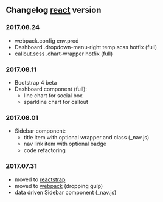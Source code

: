 ## Changelog [react](./REACT.md) version

### 2017.08.24
- webpack.config env.prod
- Dashboard .dropdown-menu-right temp.scss hotfix (full)
- callout.scss .chart-wrapper hotfix (full)

### 2017.08.11
- Bootstrap 4 beta
- Dashboard component (full):
	- line chart for social box
	- sparkline chart for callout

### 2017.08.01
- Sidebar component: 
	- title item with optional wrapper and class (_nav.js)
	- nav link item with optional badge
	- code refactoring

### 2017.07.31
- moved to [reactstrap](https://reactstrap.github.io/)
- moved to [webpack](https://webpack.js.org/) (dropping gulp)
- data driven Sidebar component (_nav.js)

